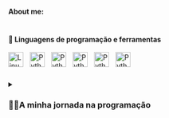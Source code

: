 <b>About me: </b>


#
🧰<B>    Linguagens de programação e ferramentas</B>
<br>
<br>
<img align="left" alt="Linux" width="30px" style="padding-right:10px;" src="https://cdn.jsdelivr.net/gh/devicons/devicon/icons/linux/linux-original.svg"/>
<img align="left" alt="Python" width="30px" style="padding-right:10px;" src="https://cdn.jsdelivr.net/gh/devicons/devicon/icons/python/python-original.svg"/>
<img align="left" alt="Python" width="30px" style="padding-right:10px;" src="https://cdn.jsdelivr.net/gh/devicons/devicon/icons/html5/html5-plain.svg"/>
<img align="left" alt="Python" width="30px" style="padding-right:10px;" src="https://cdn.jsdelivr.net/gh/devicons/devicon/icons/css3/css3-plain.svg"/>
<img align="left" alt="Python" width="30px" style="padding-right:10px;" src="https://cdn.jsdelivr.net/gh/devicons/devicon/icons/javascript/javascript-plain.svg"/>
<img align="left" alt="Python" width="30px" style="padding-right:10px;" src="https://cdn.jsdelivr.net/gh/devicons/devicon/icons/php/php-plain.svg"/>
</br>
#
<details>
  <summary><h3>👨‍💻A minha jornada na programação</h3></summary>
  Conheci o mundo da programação no curso profissional técnico de mulitmédia. No curso aprendi sobre desenvolvimento web, lógica de programação e os principais conceitos, apaixonei-me logo de cara. A partir daí comecei os meus estudos de forma independente. Nesse percurso aprendi sobre front-end, brack-end, automatização, como criar interfaces visuais envolventes e explorando a arte de construir robustos sistemas de apoio por trás das cortinas digitais. Foi também nessa mesma altura em que aprendi o que era e como funciona o mundo Linux e descobri uma outra paixão minha, a cibersegurança. O meu foco é evoluir em ambas as áreas e tornar-me um profissional.
</details>
